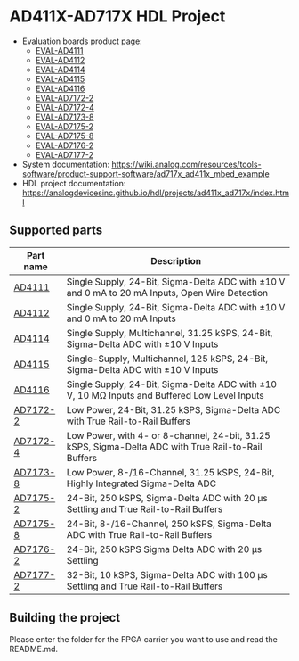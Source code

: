# AD411X-AD717X HDL Project

- Evaluation boards product page:
  - [EVAL-AD4111](https://www.analog.com/eval-ad4111)
  - [EVAL-AD4112](https://www.analog.com/eval-ad4112)
  - [EVAL-AD4114](https://www.analog.com/eval-ad4114)
  - [EVAL-AD4115](https://www.analog.com/eval-ad4115)
  - [EVAL-AD4116](https://www.analog.com/eval-ad4116)
  - [EVAL-AD7172-2](https://www.analog.com/ad7172-2)
  - [EVAL-AD7172-4](https://www.analog.com/ad7172-4)
  - [EVAL-AD7173-8](https://www.analog.com/ad7173-8)
  - [EVAL-AD7175-2](https://www.analog.com/ad7175-2)
  - [EVAL-AD7175-8](https://www.analog.com/ad7175-8)
  - [EVAL-AD7176-2](https://www.analog.com/ad7176-2)
  - [EVAL-AD7177-2](https://www.analog.com/ad7177-2)
- System documentation: https://wiki.analog.com/resources/tools-software/product-support-software/ad717x_ad411x_mbed_example
- HDL project documentation: https://analogdevicesinc.github.io/hdl/projects/ad411x_ad717x/index.html

## Supported parts

| Part name                                   | Description                                                                                          |
|---------------------------------------------|------------------------------------------------------------------------------------------------------|
| [AD4111](https://www.analog.com/ad4111)     | Single Supply, 24-Bit, Sigma-Delta ADC with ±10 V and 0 mA to 20 mA Inputs, Open Wire Detection      |
| [AD4112](https://www.analog.com/ad4112)     | Single Supply, 24-Bit, Sigma-Delta ADC with ±10 V and 0 mA to 20 mA Inputs                           |
| [AD4114](https://www.analog.com/ad4114)     | Single Supply, Multichannel, 31.25 kSPS, 24-Bit, Sigma-Delta ADC with ±10 V Inputs                   |
| [AD4115](https://www.analog.com/ad4115)     | Single-Supply, Multichannel, 125 kSPS, 24-Bit, Sigma-Delta ADC with ±10 V Inputs                     |
| [AD4116](https://www.analog.com/ad4116)     | Single Supply, 24-Bit, Sigma-Delta ADC with ±10 V, 10 MΩ Inputs and Buffered Low Level Inputs        |
| [AD7172-2](https://www.analog.com/ad7172-2) | Low Power, 24-Bit, 31.25 kSPS, Sigma-Delta ADC with True Rail-to-Rail Buffers                        |
| [AD7172-4](https://www.analog.com/ad7172-4) | Low Power,  with 4- or 8-channel, 24-bit, 31.25 kSPS, Sigma-Delta ADC with True Rail-to-Rail Buffers |
| [AD7173-8](https://www.analog.com/ad7173-8) | Low Power, 8-/16-Channel, 31.25 kSPS, 24-Bit, Highly Integrated Sigma-Delta ADC                      |
| [AD7175-2](https://www.analog.com/ad7175-2) | 24-Bit, 250 kSPS, Sigma-Delta ADC with 20 µs Settling and True Rail-to-Rail Buffers                  |
| [AD7175-8](https://www.analog.com/ad7175-8) | 24-Bit, 8-/16-Channel, 250 kSPS, Sigma-Delta ADC with True Rail-to-Rail Buffers                      |
| [AD7176-2](https://www.analog.com/ad7176-2) | 24-Bit, 250 kSPS Sigma Delta ADC with 20 µs Settling                                                 |
| [AD7177-2](https://www.analog.com/ad7177-2) | 32-Bit, 10 kSPS, Sigma-Delta ADC with 100 µs Settling and True Rail-to-Rail Buffers                  |

## Building the project

Please enter the folder for the FPGA carrier you want to use and read the README.md.